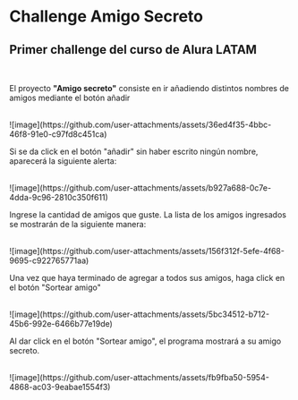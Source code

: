 <h1>Challenge Amigo Secreto</h1>
<h2>Primer challenge del curso de Alura LATAM</h2>
<br>
<p>El proyecto <b>"Amigo secreto"</b> consiste en ir añadiendo distintos nombres de amigos mediante el botón añadir</p>
<br>
![image](https://github.com/user-attachments/assets/36ed4f35-4bbc-46f8-91e0-c97fd8c451ca)
<br>
<p>Si se da click en el botón "añadir" sin haber escrito ningún nombre, aparecerá la siguiente alerta:</p>
<br>
![image](https://github.com/user-attachments/assets/b927a688-0c7e-4dda-9c96-2810c350f611)
<br>
<p>Ingrese la cantidad de amigos que guste. La lista de los amigos ingresados se mostrarán de la siguiente manera:</p>
<br>
![image](https://github.com/user-attachments/assets/156f312f-5efe-4f68-9695-c922765771aa)
<br>
<p>Una vez que haya terminado de agregar a todos sus amigos, haga click en el botón "Sortear amigo"</p>
<br>
![image](https://github.com/user-attachments/assets/5bc34512-b712-45b6-992e-6466b77e19de)
<br>
<p>Al dar click en el botón "Sortear amigo", el programa mostrará a su amigo secreto.</p>
<br>
![image](https://github.com/user-attachments/assets/fb9fba50-5954-4868-ac03-9eabae1554f3)
